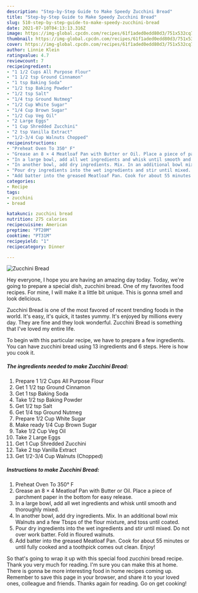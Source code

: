 ```yaml
---
description: "Step-by-Step Guide to Make Speedy Zucchini Bread"
title: "Step-by-Step Guide to Make Speedy Zucchini Bread"
slug: 510-step-by-step-guide-to-make-speedy-zucchini-bread
date: 2021-07-10T04:13:13.316Z
image: https://img-global.cpcdn.com/recipes/61f1aded0edd80d3/751x532cq70/zucchini-bread-recipe-main-photo.jpg
thumbnail: https://img-global.cpcdn.com/recipes/61f1aded0edd80d3/751x532cq70/zucchini-bread-recipe-main-photo.jpg
cover: https://img-global.cpcdn.com/recipes/61f1aded0edd80d3/751x532cq70/zucchini-bread-recipe-main-photo.jpg
author: Linnie Klein
ratingvalue: 4.7
reviewcount: 7
recipeingredient:
- "1 1/2 Cups All Purpose Flour"
- "1 1/2 tsp Ground Cinnamon"
- "1 tsp Baking Soda"
- "1/2 tsp Baking Powder"
- "1/2 tsp Salt"
- "1/4 tsp Ground Nutmeg"
- "1/2 Cup White Sugar"
- "1/4 Cup Brown Sugar"
- "1/2 Cup Veg Oil"
- "2 Large Eggs"
- "1 Cup Shredded Zucchini"
- "2 tsp Vanilla Extract"
- "1/2-3/4 Cup Walnuts Chopped"
recipeinstructions:
- "Preheat Oven To 350° F"
- "Grease an 8 × 4 Meatloaf Pan with Butter or Oil. Place a piece of parchment paper in the bottom for easy release."
- "In a large bowl, add all wet ingredients and whisk until smooth and thoroughly mixed."
- "In another bowl, add dry ingredients. Mix. In an additional bowl mix Walnuts and a few Tbsps of the flour mixture, and toss until coated."
- "Pour dry ingredients into the wet ingredients and stir until mixed. Do not over work batter. Fold in floured walnuts."
- "Add batter into the greased Meatloaf Pan. Cook for about 55 minutes or until fully cooked and a toothpick comes out clean. Enjoy!"
categories:
- Recipe
tags:
- zucchini
- bread

katakunci: zucchini bread 
nutrition: 275 calories
recipecuisine: American
preptime: "PT20M"
cooktime: "PT31M"
recipeyield: "1"
recipecategory: Dinner

---
```



![Zucchini Bread](https://img-global.cpcdn.com/recipes/61f1aded0edd80d3/751x532cq70/zucchini-bread-recipe-main-photo.jpg)

Hey everyone, I hope you are having an amazing day today. Today, we're going to prepare a special dish, zucchini bread. One of my favorites food recipes. For mine, I will make it a little bit unique. This is gonna smell and look delicious.

Zucchini Bread is one of the most favored of recent trending foods in the world. It's easy, it's quick, it tastes yummy. It's enjoyed by millions every day. They are fine and they look wonderful. Zucchini Bread is something that I've loved my entire life.




To begin with this particular recipe, we have to prepare a few ingredients. You can have zucchini bread using 13 ingredients and 6 steps. Here is how you cook it.

<!--inarticleads1-->

##### The ingredients needed to make Zucchini Bread:

1. Prepare 1 1/2 Cups All Purpose Flour
1. Get 1 1/2 tsp Ground Cinnamon
1. Get 1 tsp Baking Soda
1. Take 1/2 tsp Baking Powder
1. Get 1/2 tsp Salt
1. Get 1/4 tsp Ground Nutmeg
1. Prepare 1/2 Cup White Sugar
1. Make ready 1/4 Cup Brown Sugar
1. Take 1/2 Cup Veg Oil
1. Take 2 Large Eggs
1. Get 1 Cup Shredded Zucchini
1. Take 2 tsp Vanilla Extract
1. Get 1/2-3/4 Cup Walnuts (Chopped)




<!--inarticleads2-->

##### Instructions to make Zucchini Bread:

1. Preheat Oven To 350° F
1. Grease an 8 × 4 Meatloaf Pan with Butter or Oil. Place a piece of parchment paper in the bottom for easy release.
1. In a large bowl, add all wet ingredients and whisk until smooth and thoroughly mixed.
1. In another bowl, add dry ingredients. Mix. In an additional bowl mix Walnuts and a few Tbsps of the flour mixture, and toss until coated.
1. Pour dry ingredients into the wet ingredients and stir until mixed. Do not over work batter. Fold in floured walnuts.
1. Add batter into the greased Meatloaf Pan. Cook for about 55 minutes or until fully cooked and a toothpick comes out clean. Enjoy!




So that's going to wrap it up with this special food zucchini bread recipe. Thank you very much for reading. I'm sure you can make this at home. There is gonna be more interesting food in home recipes coming up. Remember to save this page in your browser, and share it to your loved ones, colleague and friends. Thanks again for reading. Go on get cooking!

